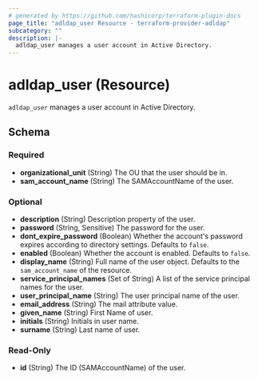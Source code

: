 ```yaml
---
# generated by https://github.com/hashicorp/terraform-plugin-docs
page_title: "adldap_user Resource - terraform-provider-adldap"
subcategory: ""
description: |-
  adldap_user manages a user account in Active Directory.
---
```


# adldap_user (Resource)

`adldap_user` manages a user account in Active Directory.



<!-- schema generated by tfplugindocs -->
## Schema

### Required

- **organizational_unit** (String) The OU that the user should be in.
- **sam_account_name** (String) The SAMAccountName of the user.

### Optional

- **description** (String) Description property of the user.
- **password** (String, Sensitive) The password for the user.
- **dont_expire_password** (Boolean) Whether the account's password expires according to directory settings. Defaults to `false`.
- **enabled** (Boolean) Whether the account is enabled. Defaults to `false`.
- **display_name** (String) Full name of the user object. Defaults to the `sam_account_name` of the resource.
- **service_principal_names** (Set of String) A list of the service principal names for the user.
- **user_principal_name** (String) The user principal name of the user.
- **email_address** (String) The mail attribute value.
- **given_name** (String) First Name of user.
- **initials** (String) Initials in user name.
- **surname** (String) Last name of user.
 
### Read-Only

- **id** (String) The ID (SAMAccountName) of the user.


